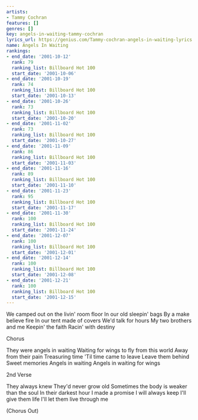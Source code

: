 ```yaml
---
artists:
- Tammy Cochran
features: []
genres: []
key: angels-in-waiting-tammy-cochran
lyrics_url: https://genius.com/Tammy-cochran-angels-in-waiting-lyrics
name: Angels In Waiting
rankings:
- end_date: '2001-10-12'
  rank: 79
  ranking_list: Billboard Hot 100
  start_date: '2001-10-06'
- end_date: '2001-10-19'
  rank: 74
  ranking_list: Billboard Hot 100
  start_date: '2001-10-13'
- end_date: '2001-10-26'
  rank: 73
  ranking_list: Billboard Hot 100
  start_date: '2001-10-20'
- end_date: '2001-11-02'
  rank: 73
  ranking_list: Billboard Hot 100
  start_date: '2001-10-27'
- end_date: '2001-11-09'
  rank: 86
  ranking_list: Billboard Hot 100
  start_date: '2001-11-03'
- end_date: '2001-11-16'
  rank: 89
  ranking_list: Billboard Hot 100
  start_date: '2001-11-10'
- end_date: '2001-11-23'
  rank: 95
  ranking_list: Billboard Hot 100
  start_date: '2001-11-17'
- end_date: '2001-11-30'
  rank: 100
  ranking_list: Billboard Hot 100
  start_date: '2001-11-24'
- end_date: '2001-12-07'
  rank: 100
  ranking_list: Billboard Hot 100
  start_date: '2001-12-01'
- end_date: '2001-12-14'
  rank: 100
  ranking_list: Billboard Hot 100
  start_date: '2001-12-08'
- end_date: '2001-12-21'
  rank: 100
  ranking_list: Billboard Hot 100
  start_date: '2001-12-15'
---
```

We camped out on the livin' room floor
In our old sleepin' bags
By a make believe fire
In our tent made of covers
We'd talk for hours
My two brothers and me
Keepin' the faith
Racin' with destiny

Chorus

They were angels in waiting
Waiting for wings to fly from this world
Away from their pain
Treasuring time
'Til time came to leave
Leave them behind
Sweet memories
Angels in waiting
Angels in waiting for wings

2nd Verse

They always knew
They'd never grow old
Sometimes the body is weaker than the soul
In their darkest hour
I made a promise
I will always keep
I'll give them life
I'll let them live through me

(Chorus Out)
